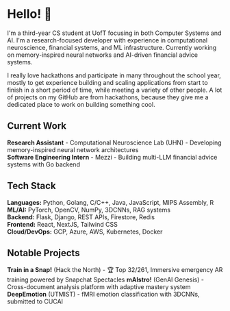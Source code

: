 # Hello! 👋

I'm a third-year CS student at UofT focusing in both Computer Systems and AI. I'm a research-focused developer with experience in computational neuroscience, financial systems, and ML infrastructure. Currently working on memory-inspired neural networks and AI-driven financial advice systems.

I really love hackathons and participate in many throughout the school year, mostly to get experience building and scaling applications from start to finish in a short period of time, while meeting a variety of other people. A lot of projects on my GitHub are from hackathons, because they give me a dedicated place to work on building something cool.

## Current Work

**Research Assistant** - Computational Neuroscience Lab (UHN) - Developing memory-inspired neural network architectures  
**Software Engineering Intern** - Mezzi - Building multi-LLM financial advice systems with Go backend  

## Tech Stack

**Languages:** Python, Golang, C/C++, Java, JavaScript, MIPS Assembly, R  
**ML/AI:** PyTorch, OpenCV, NumPy, 3DCNNs, RAG systems  
**Backend:** Flask, Django, REST APIs, Firestore, Redis  
**Frontend:** React, NextJS, Tailwind CSS  
**Cloud/DevOps:** GCP, Azure, AWS, Kubernetes, Docker

## Notable Projects

**Train in a Snap!** (Hack the North) - 🏆 Top 32/261, Immersive emergency AR training powered by Snapchat Spectacles
**mAIstro!** (GenAI Genesis) - Cross-document analysis platform with adaptive mastery system  
**DeepEmotion** (UTMIST) - fMRI emotion classification with 3DCNNs, submitted to CUCAI

<!--
**Steelcrawler/Steelcrawler** is a ✨ _special_ ✨ repository because its `README.md` (this file) appears on your GitHub profile.

Here are some ideas to get you started:

- 🔭 I’m currently working on ...
- 🌱 I’m currently learning ...
- 👯 I’m looking to collaborate on ...
- 🤔 I’m looking for help with ...
- 💬 Ask me about ...
- 📫 How to reach me: ...
- 😄 Pronouns: ...
- ⚡ Fun fact: ...
-->
